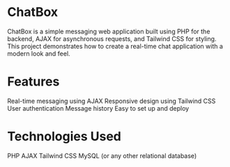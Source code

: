 # ChatBox
ChatBox is a simple messaging web application built using PHP for the backend, AJAX for asynchronous requests, and Tailwind CSS for styling. This project demonstrates how to create a real-time chat application with a modern look and feel.

# Features
Real-time messaging using AJAX
Responsive design using Tailwind CSS
User authentication
Message history
Easy to set up and deploy

# Technologies Used
PHP
AJAX
Tailwind CSS
MySQL (or any other relational database)




